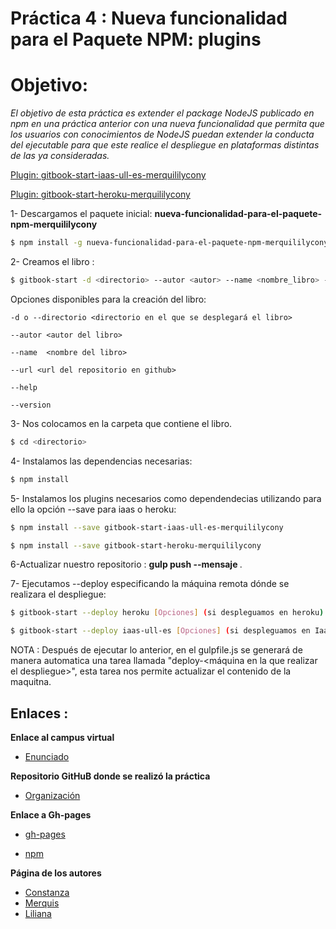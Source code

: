 # Práctica 4 : Nueva funcionalidad para el Paquete NPM: plugins 

# Objetivo:
*El objetivo de esta práctica es extender el package NodeJS publicado en npm en una práctica anterior con una nueva*
*funcionalidad que permita que los usuarios con conocimientos de NodeJS puedan extender la conducta del ejecutable*
*para que este realice el despliegue en plataformas distintas de las ya consideradas.*


[Plugin: gitbook-start-iaas-ull-es-merquililycony](https://github.com/ULL-ESIT-SYTW-1617/gitbook-start-iaas-ull-es-merquililycony)

[Plugin: gitbook-start-heroku-merquililycony](https://github.com/ULL-ESIT-SYTW-1617/gitbook-start-heroku-merquililycony)

1- Descargamos el paquete inicial: **nueva-funcionalidad-para-el-paquete-npm-merquililycony**
    
```bash
$ npm install -g nueva-funcionalidad-para-el-paquete-npm-merquililycony
```

2- Creamos el libro :
    
```bash
$ gitbook-start -d <directorio> --autor <autor> --name <nombre_libro> --url <url_repo>
```

Opciones disponibles para la creación del libro:
    
    -d o --directorio <directorio en el que se desplegará el libro>
    
    --autor <autor del libro>
    
    --name  <nombre del libro>
    
    --url <url del repositorio en github>

    --help 
    
    --version

3- Nos colocamos en la carpeta que contiene el libro.

```bash
$ cd <directorio>
```

4- Instalamos las dependencias necesarias:
    
```bash
$ npm install 
```

5- Instalamos los plugins necesarios como dependendecias utilizando para ello la opción --save para iaas o heroku:
    
```bash
$ npm install --save gitbook-start-iaas-ull-es-merquililycony
```

```bash
$ npm install --save gitbook-start-heroku-merquililycony
```

6-Actualizar nuestro repositorio : **gulp push --mensaje <mensaje commit>**.


7- Ejecutamos --deploy especificando la máquina remota dónde se realizara el despliegue:
   
```bash
$ gitbook-start --deploy heroku [Opciones] (si despleguamos en heroku)

$ gitbook-start --deploy iaas-ull-es [Opciones] (si despleguamos en Iaas)
```

NOTA : Después de ejecutar lo anterior, en el gulpfile.js se generará de manera automatica una tarea llamada
"deploy-<máquina en la que realizar el despliegue>", esta tarea nos permite actualizar el contenido de la maquitna.


## Enlaces :

 **Enlace al campus virtual**

 * [Enunciado](https://casianorodriguezleon.gitbooks.io/ull-esit-1617/content/practicas/practicaplugin.html)

 **Repositorio GitHuB donde se realizó la práctica**

 * [Organización](https://github.com/ULL-ESIT-SYTW-1617/nueva-funcionalidad-para-el-paquete-npm-plugins-merquililycony/)

 **Enlace a Gh-pages**

 * [gh-pages](https://ull-esit-sytw-1617.github.io/nueva-funcionalidad-para-el-paquete-npm-plugins-merquililycony/)

 * [npm](https://www.npmjs.com/package/nueva-funcionalidad-para-el-paquete-npm-merquililycony)

 **Página de los autores**

 * [Constanza](http://alu0100673647.github.io)
 * [Merquis](http://merquis.github.io)
 * [Liliana](https://alu0100762846.github.io)
